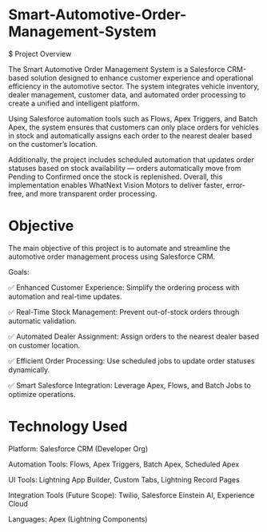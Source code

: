 # Smart-Automotive-Order-Management-System

$ Project Overview

The Smart Automotive Order Management System is a Salesforce CRM-based solution designed to enhance customer experience and operational efficiency in the automotive sector.
The system integrates vehicle inventory, dealer management, customer data, and automated order processing to create a unified and intelligent platform.

Using Salesforce automation tools such as Flows, Apex Triggers, and Batch Apex, the system ensures that customers can only place orders for vehicles in stock and automatically assigns each order to the nearest dealer based on the customer’s location.

Additionally, the project includes scheduled automation that updates order statuses based on stock availability — orders automatically move from Pending to Confirmed once the stock is replenished.
Overall, this implementation enables WhatNext Vision Motors to deliver faster, error-free, and more transparent order processing.

# Objective

The main objective of this project is to automate and streamline the automotive order management process using Salesforce CRM.

Goals:

✅ Enhanced Customer Experience: Simplify the ordering process with automation and real-time updates.

✅ Real-Time Stock Management: Prevent out-of-stock orders through automatic validation.

✅ Automated Dealer Assignment: Assign orders to the nearest dealer based on customer location.

✅ Efficient Order Processing: Use scheduled jobs to update order statuses dynamically.

✅ Smart Salesforce Integration: Leverage Apex, Flows, and Batch Jobs to optimize operations.

# Technology Used

Platform: Salesforce CRM (Developer Org)

Automation Tools: Flows, Apex Triggers, Batch Apex, Scheduled Apex

UI Tools: Lightning App Builder, Custom Tabs, Lightning Record Pages

Integration Tools (Future Scope): Twilio, Salesforce Einstein AI, Experience Cloud

Languages: Apex (Lightning Components)

